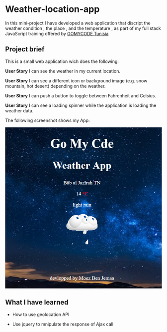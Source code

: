 # Weather-location-app
In this mini-project I have developed a  web application that discript the weather condition , the place , and the temperature , as part of my full stack JavaScript training offered by [GOMYCODE Tunisia](https://www.gomycode.tn)
## Project brief
This is a small web application wich does the following:

<strong>User Story</strong>  I can see the weather in my current location.

<strong>User Story</strong>  I can see a different icon or background image (e.g. snow mountain, hot desert) depending on the weather.

<strong>User Story</strong>  I can push a button to toggle between Fahrenheit and Celsius.
  							
<strong>User Story</strong>	I can see a loading spinner while the application is loading the weather data.



The following screenshot shows my App:
<p align="center">
    <img src="images/screenshot.png">
    

</p>

## What I have learned

* How to use geolocation API

* Use jquery to mnipulate the response of Ajax call

